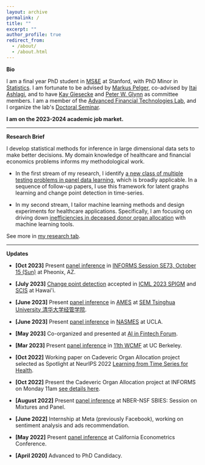```yaml
---
layout: archive
permalink: /
title: ""
excerpt: ""
author_profile: true
redirect_from:
  - /about/
  - /about.html
---
```

__Bio__    

I am a final year PhD student in [MS&E](https://msande.stanford.edu/) at Stanford, with PhD Minor in [Statistics](https://statistics.stanford.edu/). 
I am fortunate to be advised by [Markus Pelger](https://mpelger.people.stanford.edu/), co-advised by [Itai Ashlagi](https://web.stanford.edu/~iashlagi/),  and to have [Kay Giesecke](https://giesecke.people.stanford.edu/) and [Peter W. Glynn](https://web.stanford.edu/~glynn/) as committee members. 
I am a member of the [Advanced Financial Technologies Lab](https://fintech.stanford.edu/), and I organize the lab's [Doctoral Seminar](https://fintech.stanford.edu/events/doctoral-seminars). <br>

__I am on the 2023-2024 academic job market.__


------

__Research Brief__    

I develop statistical methods for inference in large dimensional data sets to make better decisions. My domain knowledge of healthcare and financial economics problems informs my methodological work. 

- In the first stream of my research, I identify [a new class of multiple testing problems in panel data learning](https://papers.ssrn.com/sol3/papers.cfm?abstract_id=4315891), which is broadly applicable. In a sequence of follow-up papers, I use this framework for latent graphs  learning and change point detection in time-series. 

- In my second stream, I tailor machine learning methods and design experiments for healthcare applications. Specifically, I am focusing on driving down [inefficiencies in deceased donor organ allocation](https://marketdesigner.blogspot.com/2019/08/reducing-discards-of-deceased-donor.html) with machine learning tools. 

See more in [my research tab](https://jiachzou.github.io//research/).

------

__Updates__

* **[Oct 2023]** Present [panel inference](https://papers.ssrn.com/sol3/papers.cfm?abstract_id=4315891) in [INFORMS Session SE73, October 15 (Sun)](https://events.rdmobile.com/Sessions/Details/1911002) at Pheonix, AZ.

* **[July 2023]** [Change point detection](https://drive.google.com/file/d/15SotyMqpWBUTrwaCpzNGron2F4uz1wdL/view?usp=sharing) accepted in [ICML 2023 SPIGM](https://spigmworkshop.github.io/) and [SCIS](https://sites.google.com/view/scis-workshop-23/home?authuser=0) at Hawai'i.

* **[June 2023]** Present [panel inference](https://papers.ssrn.com/sol3/papers.cfm?abstract_id=4315891) in [AMES](https://www.51xueshuo.com/#/2023ames) at [SEM Tsinghua University 清华大学经管学院](https://www.sem.tsinghua.edu.cn/en/).

* **[June 2023]** Present [panel inference](https://papers.ssrn.com/sol3/papers.cfm?abstract_id=4315891) in [NASMES](https://www.econometricsociety.org/regional-activities/schedule/2023/06/22/2023-North-American-Summer-Meeting-NASM-Los-Angeles-CA#home) at UCLA.

* **[May 2023]** Co-organized and presented at [AI in Fintech Forum](https://fintech.stanford.edu/events/conferences/ai-fintech-forum-2023).

* **[Mar 2023]** Present [panel inference](https://papers.ssrn.com/sol3/papers.cfm?abstract_id=4315891) in [11th WCMF](https://sites.google.com/berkeley.edu/11th-western-conference-on-mat) at UC Berkeley.

* **[Oct 2022]** Working paper on Cadeveric Organ Allocation project selected as Spotlight at NeurIPS 2022 [Learning from Time Series for Health](https://timeseriesforhealth.github.io/).

* **[Oct 2022]** Present the Cadeveric Organ Allocation project at INFORMS on Monday 11am [see details here](https://www.abstractsonline.com/pp8/?__hstc=194041586.762f295e93961034a41049274ffef2ff.1665849846782.1665849846782.1665849846782.1&__hssc=194041586.1.1665849846782&__hsfp=1146172503&hsCtaTracking=025ee829-9db5-4f89-95dc-637573ec15db%7Cea016d7d-8b17-4156-8c3b-c1c801f2ba1f#!/10693/presentation/4792).

* **[August 2022]** Present [panel inference](https://papers.ssrn.com/sol3/papers.cfm?abstract_id=4315891) at NBER-NSF SBIES: Session on Mixtures and Panel.

* **[June 2022]** Internship at Meta (previously Facebook), working on sentiment analysis and ads recommendation.

* **[May 2022]** Present [panel inference](https://papers.ssrn.com/sol3/papers.cfm?abstract_id=4315891) at California Econometrics Conference.

* **[April 2020]** Advanced to PhD Candidacy.
